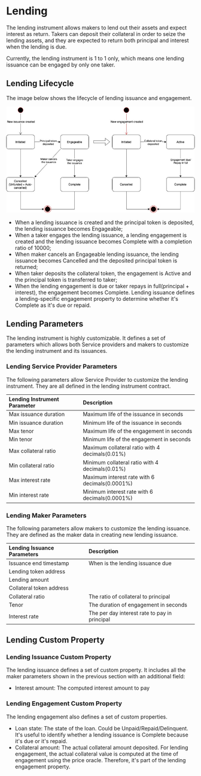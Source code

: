# Lending

The lending instrument allows makers to lend out their assets and expect interest as return. Takers can deposit their collateral in order to seize the lending assets, and they are expected to return both principal and interest when the lending is due.

Currently, the lending instrument is 1 to 1 only, which means one lending issuance can be engaged by only one taker.

## Lending Lifecycle

The image below shows the lifecycle of lending issuance and engagement.

![](../.gitbook/assets/lending.jpg)

* When a lending issuance is created and the principal token is deposited, the lending issuance becomes Engageable;
* When a taker engages the lending issuance, a lending engagement is created and the lending issuance becomes Complete with a completion ratio of 10000;
* When maker cancels an Engageable lending issuance, the lending issuance becomes Cancelled and the deposited principal token is returned;
* When taker deposits the collateral token, the engagement is Active and the principal token is transferred to taker;
* When the lending engagement is due or taker repays in full\(principal + interest\), the engagement becomes Complete. Lending issuance defines a lending-specific engagement property to determine whether it's Complete as it's due or repaid.

## Lending Parameters

The lending instrument is highly customizable. It defines a set of parameters which allows both Service providers and makers to customize the lending instrument and its issuances.

### Lending Service Provider Parameters

The following parameters allow Service Provider to customize the lending instrument. They are all defined in the lending instrument contract.

| Lending Instrument Parameter | Description |
| :--- | :--- |
| Max issuance duration | Maximum life of the issuance in seconds |
| Min issuance duration | Minimum life of the issuance in seconds |
| Max tenor | Maximum life of the engagement in seconds |
| Min tenor | Minimum life of the engagement in seconds |
| Max collateral ratio | Maximum collateral ratio with 4 decimals\(0.01%\) |
| Min collateral ratio | Minimum collateral ratio with 4 decimals\(0.01%\) |
| Max interest rate | Maximum interest rate with 6 decimals\(0.0001%\) |
| Min interest rate | Minimum interest rate with 6 decimals\(0.0001%\) |

### Lending Maker Parameters

The following parameters allow makers to customize the lending issuance. They are defined as the maker data in creating new lending issuance.

| Lending Issuance Parameters | Description |
| :--- | :--- |
| Issuance end timestamp | When is the lending issuance due |
| Lending token address |  |
| Lending amount |  |
| Collateral token address |  |
| Collateral ratio | The ratio of collateral to principal |
| Tenor | The duration of engagement in seconds |
| Interest rate | The per day interest rate to pay in principal |

## Lending Custom Property

### Lending Issuance Custom Property

The lending issuance defines a set of custom property. It includes all the maker parameters shown in the previous section with an additional field:

* Interest amount: The computed interest amount to pay

### Lending Engagement Custom Property

The lending engagement also defines a set of custom properties.

* Loan state: The state of the loan. Could be Unpaid/Repaid/Delinquent. It's useful to identify whether a lending issuance is Complete because it's due or it's repaid.
* Collateral amount: The actual collateral amount deposited. For lending engagement, the actual collateral value is computed at the time of engagement using the price oracle. Therefore, it's part of the lending engagement property.

